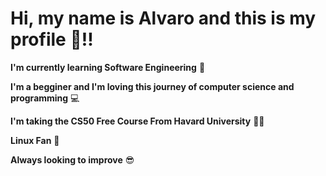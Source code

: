 # Hi, my name is Alvaro and this is my profile 🙂!!

**I'm currently learning Software Engineering** 📖

**I'm a begginer and I'm loving this journey of computer science and programming** 💻

**I'm taking the CS50 Free Course From Havard University** 🧑‍🎓

**Linux Fan** 🐧 

**Always looking to improve** 😎
<!--
**AlvaroAndLukeTheCoder/AlvaroAndLukeTheCoder** is a ✨ _special_ ✨ repository because its `README.md` (this file) appears on your GitHub profile.

Here are some ideas to get you started:

- 🔭 I’m currently working on ...
- 🌱 I’m currently learning ...
- 👯 I’m looking to collaborate on ...
- 🤔 I’m looking for help with ...
- 💬 Ask me about ...
- 📫 How to reach me: ...
- 😄 Pronouns: ...
- ⚡ Fun fact: ...
-->
